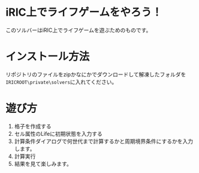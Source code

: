 # iRIC上でライフゲームをやろう！

このソルバーはiRIC上でライフゲームを遊ぶためのものです。

# インストール方法
リポジトリのファイルをzipかなにかでダウンロードして解凍したフォルダを
`IRICROOT\private\solvers`に入れてください。

# 遊び方
1. 格子を作成する
2. セル属性のLifeに初期状態を入力する
3. 計算条件ダイアログで何世代まで計算するかと周期境界条件にするかを入力します。
4. 計算実行
5. 結果を見て楽しみます。
